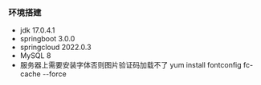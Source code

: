 ### 环境搭建
- jdk 17.0.4.1
- springboot 3.0.0
- springcloud 2022.0.3
- MySQL 8
- 服务器上需要安装字体否则图片验证码加载不了 yum install fontconfig
  fc-cache --force
